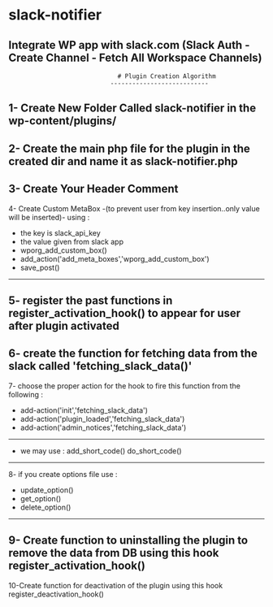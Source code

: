 # slack-notifier
Integrate WP app with slack.com (Slack Auth - Create Channel - Fetch All Workspace Channels)
-----------------------------------------------------------------------------------------------------------------------------------------------------------------------------------
                                  # Plugin Creation Algorithm
                                ---------------------------
1- Create New Folder Called slack-notifier in the wp-content/plugins/
----------------------------------------------------------------------------------------------------------------------------
2- Create the main php file for the plugin in the created dir and name it as slack-notifier.php
----------------------------------------------------------------------------------------------------------------------------
3- Create Your Header Comment
----------------------------------------------------------------------------------------------------------------------------
4- Create Custom MetaBox -(to prevent user from key insertion..only value will be inserted)- using :

   * the key is slack_api_key
   * the value given from slack app
   * wporg_add_custom_box()
   * add_action('add_meta_boxes','wporg_add_custom_box')
   * save_post()
   
----------------------------------------------------------------------------------------------------------------------------   
5- register the past functions in register_activation_hook() to appear for user after plugin activated
----------------------------------------------------------------------------------------------------------------------------
6- create the function for fetching data from the slack called 'fetching_slack_data()'
----------------------------------------------------------------------------------------------------------------------------
7- choose the proper action for the hook to fire this function from the following :

   * add-action('init','fetching_slack_data')
   * add-action('plugin_loaded','fetching_slack_data')
   * add-action('admin_notices','fetching_slack_data')
   
----------------------------------------------------------------------------------------------------------------------------   
* we may use : add_short_code() do_short_code()
----------------------------------------------------------------------------------------------------------------------------
8- if you create options file use :

   * update_option()
   * get_option()
   * delete_option()
   
----------------------------------------------------------------------------------------------------------------------------   
9- Create function to uninstalling the plugin to remove the data from DB using this hook register_activation_hook()
----------------------------------------------------------------------------------------------------------------------------
10-Create function for deactivation of the plugin using this hook register_deactivation_hook()
   

